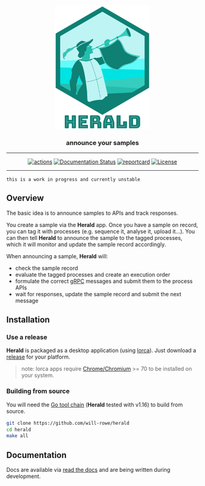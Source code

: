 <div align="center">
    <img src="misc/logo-with-text.png?raw=true?" alt="herald-logo" width="250">
    <h3>announce your samples</h3>
    <hr>
    <a href="https://github.com/will-rowe/herald/actions/workflows/tests.yml"><img src="https://github.com/will-rowe/herald/actions/workflows/tests.yml/badge.svg" alt="actions"></a>
    <a href='http://herald-docs.readthedocs.io/en/latest/?badge=latest'><img src='https://readthedocs.org/projects/herald/badge/?version=latest' alt='Documentation Status' /></a>
    <a href="https://goreportcard.com/report/github.com/will-rowe/herald"><img src="https://goreportcard.com/badge/github.com/will-rowe/herald" alt="reportcard"></a>
    <a href="https://github.com/will-rowe/herald/blob/master/LICENSE"><img src="https://img.shields.io/badge/license-MIT-orange.svg" alt="License"></a>
</div>

---

```
this is a work in progress and currently unstable
```

## Overview

The basic idea is to announce samples to APIs and track responses.

You create a sample via the **Herald** app. Once you have a sample on record, you can tag it with processes (e.g. sequence it, analyse it, upload it...). You can then tell **Herald** to announce the sample to the tagged processes, which it will monitor and update the sample record accordingly.

When announcing a sample, **Herald** will:

- check the sample record
- evaluate the tagged processes and create an execution order
- formulate the correct [gRPC]() messages and submit them to the process APIs
- wait for responses, update the sample record and submit the next message

## Installation

### Use a release

**Herald** is packaged as a desktop application (using [lorca](https://github.com/zserge/lorca)). Just download a [release]() for your platform.

> note: lorca apps require [Chrome/Chromium](https://www.google.com/chrome/) >= 70 to be installed on your system.

### Building from source

You will need the [Go tool chain](https://golang.org/) (**Herald** tested with v1.16) to build from source.

```sh
git clone https://github.com/will-rowe/herald
cd herald
make all
```

## Documentation

Docs are available via [read the docs](http://herald-docs.readthedocs.io/en/latest/?badge=latest) and are being written during development.
